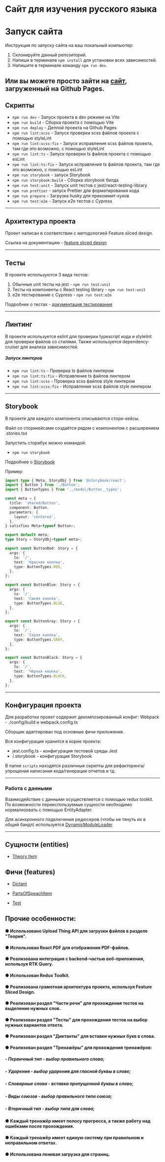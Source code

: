 # Сайт для изучения русского языка

# Запуск сайта

Инструкция по запуску сайта на ваш локальный компьютер:

1.  Склонируйте данный репозиторий.
2.  Напиши в терминале `npm install` для установки всех зависимостей.
3.  Напишите в терминале команду `npm run dev`.

## Или вы можете просто зайти на [сайт](https://evgeniywis.github.io/SuncovRussian/), загруженный на Github Pages.

## Скрипты

- `npm run dev` - Запуск проекта в dev режиме на Vite
- `npm run build` - Сборка проекта с помощью Vite
- `npm run deploy` - Деплой проекта на Github Pages
- `npm run lint:scss` - Запуск проверки scss файлов проекта с помощью styleLint
- `npm run lint:scss:fix` - Запуск исправления scss файлов проекта, там где это возможно, с помощью styleLint
- `npm run lint:ts` - Запуск проверки ts файлов проекта с помощью esLint
- `npm run lint:ts:fix` - Запуск исправления ts файлов проекта, там где это возможно, с помощью esLint
- `npm run storybook` - запуск Storybook
- `npm run storybook:build` - Сборка storybook билда
- `npm run test:unit` - Запуск unit тестов с jest/react-testing-library
- `npm run prettier` - запуск Prettier для форматирования кода
- `npm run prepare` - Загрузка husky для прекоммит-хуков
- `npm run test:e2e` - Запуск e2e тестов с Cypress

---

## Архитектура проекта

Проект написан в соответствии с методологией Feature sliced design.

Ссылка на документацию - [feature sliced design](https://feature-sliced.design/docs/get-started/tutorial)

---

## Тесты

В проекте используются 3 вида тестов:

1. Обычные unit тесты на jest - `npm run test:unit`
2. Тесты на компоненты с React testing library - `npm run test:unit`
3. e2e тестирование с Cypress - `npm run test:e2e`

Подробнее о тестах - [документация тестирования](/docs/tests.md)

---

## Линтинг

В проекте используется eslint для проверки typescript кода и stylelint для проверки файлов со стилями. Также используется dependency-cruiser для анализа зависимостей.

##### Запуск линтеров

- `npm run lint:ts` - Проверка ts файлов линтером
- `npm run lint:ts:fix` - Исправление ts файлов линтером
- `npm run lint:scss` - Проверка scss файлов style линтером
- `npm run lint:scss:fix` - Исправление scss файлов style линтером

---

## Storybook

В проекте для каждого компонента описываются стори-кейсы.

Файл со сторикейсами создаётся рядом с компонентом с расширением .stories.tsx

Запустить сторибук можно командой:

- `npm run storybook`

Подробнее о [Storybook](/docs/storybook.md)

Пример:

```typescript jsx
import type { Meta, StoryObj } from '@storybook/react';
import { Button } from './Button';
import { ButtonTypes } from '../model/Button__types';

const meta = {
  title: 'shared/Button',
  component: Button,
  parameters: {
    layout: 'centered',
  },
} satisfies Meta<typeof Button>;

export default meta;
type Story = StoryObj<typeof meta>;

export const ButtonRed: Story = {
  args: {
    to: '/',
    text: 'Красная кнопка',
    type: ButtonTypes.RED,
  },
};

export const ButtonBlue: Story = {
  args: {
    to: '/',
    text: 'Синяя кнопка',
    type: ButtonTypes.BLUE,
  },
};

export const ButtonGray: Story = {
  args: {
    to: '/',
    text: 'Серая кнопка',
    type: ButtonTypes.GRAY,
  },
};

export const ButtonBlack: Story = {
  args: {
    to: '/',
    text: 'Чёрная кнопка',
    type: ButtonTypes.BLACK,
  },
};
```

---

## Конфигурация проекта

Для разработки проект содержит декомпозированный конфиг:
Webpack - ./config/build и webpack.config.ts

Cборщик адаптирован под основные фичи приложения.

Вся конфигурация хранится в корне проекта:

- jest.config.ts - конфигурация тестовой среды Jest
- /.storybook - конфигурация Storybook

В папке `scripts` находятся различные скрипты для рефакторинга/упрощения написания кода/генерации отчетов и тд.

---

### Работа с данными

Взаимодействие с данными осуществляется с помощью redux toolkit.
По возможности переиспользуемые сущности необходимо нормализовать с помощью EntityAdapter.

Для асинхронного подключения редюсеров (чтобы не тянуть их в общий бандл) используется
[DynamicModuleLoader](src/shared/ui/DynamicModuleLoader/ui/DynamicModuleLoader.tsx)

---

## Сущности (entities)

- [Theory Item](/src/entities/TheoryItem)

## Фичи (features)

- [Dictant](/src/features/Dictant)

- [PartsOfSpeachItem](/src/features/PartsOfSpeachItem)

- [Test](/src/features/Test)

## Прочие особенности:

#### ● Использовано Upload Thing API для загрузки файлов в разделе "Теория".

#### ● Использован React PDF для отображения PDF-файлов.

#### ● Реализована интеграция с backend-частью веб-приложения, используя RTK Query.

#### ● Использован Redux Toolkit.

#### ● Реализована грамотная архитектура проекта, используя Feature Sliced Design.

#### ● Реализован раздел "Части речи" для прохождения тестов на выделение нужных слов.

#### ● Реализован раздел "Тесты" для прохождения тестов на выбор нужных вариантов ответа.

#### ● Реализован раздел "Диктанты" для вставки нужных букв в слова.

#### ● Реализован раздел "Тренажёры" для прохождения тренажёров:

##### - Первичный тип - выбор правильного слова;

##### - Ударения - выбор ударения для гласной буквы в слове;

##### - Словарные слова - вставка пропущенной буквы в слово;

##### - Виды союзов - выбор правильного типа союза;

##### - Вторичный тип - выбор типа для слова;

#### ● Каждый тренажёр имеет полосу прогресса, а также работу над ошибками после прохождения.

#### ● Каждый тренажёр имеет единую систему при правильном и неправильном ответах.

#### ● Использована ленивая загрузка для страниц.
